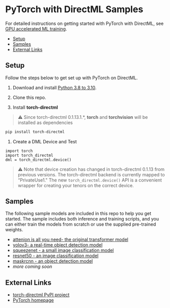 # PyTorch with DirectML Samples <!-- omit in toc -->

For detailed instructions on getting started with PyTorch with DirectML, see [GPU accelerated ML training](https://docs.microsoft.com/en-us/windows/ai/directml/gpu-pytorch-windows).

- [Setup](#setup)
- [Samples](#samples)
- [External Links](#external-links)

## Setup

Follow the steps below to get set up with PyTorch on DirectML.

1.	Download and install [Python 3.8 to 3.10](https://www.python.org/).

2. Clone this repo.	

3. Install **torch-directml**

>⚠️ Since torch-directml 0.1.13.1.*, **torch** and **torchvision** will be installed as dependencies

```ps
pip install torch-directml
```

1. Create a DML Device and Test

```
import torch
import torch_directml
dml = torch_directml.device()
```
>⚠️ Note that device creation has changed in torch-directml 0.1.13 from previous versions. The torch-directml backend is currently mapped to “PrivateUse1." The new `torch_directml.device()` API is a convenient wrapper for creating your tenors on the correct device.

## Samples

The following sample models are included in this repo to help you get started. The sample includes both inference and training scripts, and you can either train the models from scratch or use the supplied pre-trained weights.
* [attenion is all you need- the original transformer model](./attention_is_all_you_need/)
* [yolov3- a real-time object detection model](./yolov3/)
* [squeezenet - a small image classification model](./squeezenet)
* [resnet50 - an image classification model](./resnet50)
* [maskrcnn - an object detection model](./objectDetection/maskrcnn/)
* *more coming soon*

## External Links
* [torch-directml PyPI project](https://pypi.org/project/torch-directml/)
* [PyTorch homepage](https://pytorch.org/)
